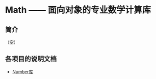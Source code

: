 # Math —— 面向对象的专业数学计算库

## 简介

（空）

## 各项目的说明文档

- [Number库][Number]


[Number]: https://github.com/ZYumi0769/Math/blob/develop/Number/Number.md
